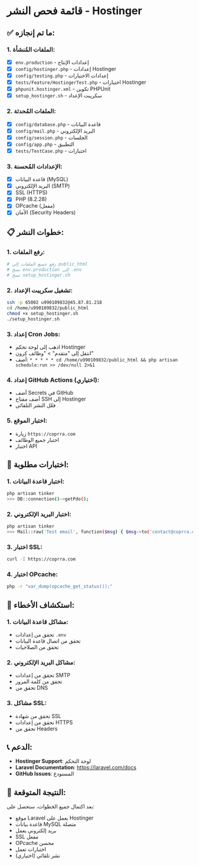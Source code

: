 # قائمة فحص النشر - Hostinger

## ✅ ما تم إنجازه:

### 1. **الملفات المُنشأة**:
- [x] `env.production` - إعدادات الإنتاج
- [x] `config/hostinger.php` - إعدادات Hostinger
- [x] `config/testing.php` - إعدادات الاختبارات
- [x] `tests/Feature/HostingerTest.php` - اختبارات Hostinger
- [x] `phpunit.hostinger.xml` - تكوين PHPUnit
- [x] `setup_hostinger.sh` - سكريبت الإعداد

### 2. **الملفات المُحدثة**:
- [x] `config/database.php` - قاعدة البيانات
- [x] `config/mail.php` - البريد الإلكتروني
- [x] `config/session.php` - الجلسات
- [x] `config/app.php` - التطبيق
- [x] `tests/TestCase.php` - اختبارات

### 3. **الإعدادات المُحسنة**:
- [x] قاعدة البيانات (MySQL)
- [x] البريد الإلكتروني (SMTP)
- [x] SSL (HTTPS)
- [x] PHP (8.2.28)
- [x] OPcache (مفعل)
- [x] الأمان (Security Headers)

## 📋 خطوات النشر:

### 1. **رفع الملفات**:
```bash
# رفع جميع الملفات إلى public_html
# نسخ env.production إلى .env
# نسخ setup_hostinger.sh
```

### 2. **تشغيل سكريبت الإعداد**:
```bash
ssh -p 65002 u990109832@45.87.81.218
cd /home/u990109832/public_html
chmod +x setup_hostinger.sh
./setup_hostinger.sh
```

### 3. **إعداد Cron Jobs**:
- اذهب إلى لوحة تحكم Hostinger
- انتقل إلى "متقدم" > "وظائف كرون"
- أضف: `* * * * * cd /home/u990109832/public_html && php artisan schedule:run >> /dev/null 2>&1`

### 4. **إعداد GitHub Actions** (اختياري):
- أضف Secrets في GitHub
- أضف مفتاح SSH إلى Hostinger
- فعّل النشر التلقائي

### 5. **اختبار الموقع**:
- زيارة `https://coprra.com`
- اختبار جميع الوظائف
- اختبار API

## 🧪 اختبارات مطلوبة:

### 1. **اختبار قاعدة البيانات**:
```bash
php artisan tinker
>>> DB::connection()->getPdo();
```

### 2. **اختبار البريد الإلكتروني**:
```bash
php artisan tinker
>>> Mail::raw('Test email', function($msg) { $msg->to('contact@coprra.com')->subject('Test'); });
```

### 3. **اختبار SSL**:
```bash
curl -I https://coprra.com
```

### 4. **اختبار OPcache**:
```bash
php -r "var_dump(opcache_get_status());"
```

## 🔧 استكشاف الأخطاء:

### 1. **مشاكل قاعدة البيانات**:
- تحقق من إعدادات `.env`
- تحقق من اتصال قاعدة البيانات
- تحقق من الصلاحيات

### 2. **مشاكل البريد الإلكتروني**:
- تحقق من إعدادات SMTP
- تحقق من كلمة المرور
- تحقق من DNS

### 3. **مشاكل SSL**:
- تحقق من شهادة SSL
- تحقق من إعدادات HTTPS
- تحقق من Headers

## 📞 الدعم:

- **Hostinger Support**: لوحة التحكم
- **Laravel Documentation**: https://laravel.com/docs
- **GitHub Issues**: المستودع

## 🎯 النتيجة المتوقعة:

بعد اكتمال جميع الخطوات، ستحصل على:
- موقع Laravel يعمل على Hostinger
- قاعدة بيانات MySQL متصلة
- بريد إلكتروني يعمل
- SSL مفعل
- OPcache محسن
- اختبارات تعمل
- نشر تلقائي (اختياري)
